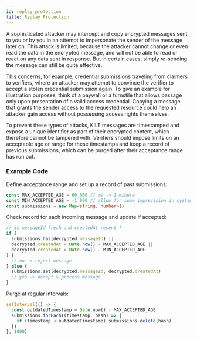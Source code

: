 ```yaml
---
id: replay_protection
title: Replay Protection
---
```


A sophisticated attacker may intercept and copy encrypted messages sent to you or by you in an attempt to impersonate the sender of the message later on.
This attack is limited, because the attacker cannot change or even read the data in the encrypted message, and will not be able to read or react on any data sent in response.
But in certain cases, simply re-sending the message can still be quite effective.

This concerns, for example, credential submissions traveling from claimers to verifiers, where an attacker may attempt to convince the verifier to accept a stolen credential submission again.
To give an example for illustration purposes, think of a paywall or a turnstile that allows passage only upon presentation of a valid access credential.
Copying a message that grants the sender access to the requested resource could help an attacker gain access without possessing access rights themselves.

To prevent these types of attacks, KILT messages are timestamped and expose a unique identifier as part of their encrypted content, which therefore cannot be tampered with.
Verifiers should impose limits on an acceptable age or range for these timestamps and keep a record of previous submissions, which can be purged after their acceptance range has run out.

### Example Code

Define acceptance range and set up a record of past submissions:

```typescript
const MAX_ACCEPTED_AGE = 60_000 // ms -> 1 minute
const MIN_ACCEPTED_AGE = -1_000 // allow for some imprecision in system time
const submissions = new Map<string, number>()
```

Check record for each incoming message and update if accepted:

```typescript
// is messageId fresh and createdAt recent ?
if (
  submissions.has(decrypted.messageId) ||
  decrypted.createdAt < Date.now() - MAX_ACCEPTED_AGE ||
  decrypted.createdAt > Date.now() - MIN_ACCEPTED_AGE
) {
  // no -> reject message
} else {
  submissions.set(decrypted.messageId, decrypted.createdAt)
  // yes -> accept & process message
}
```

Purge at regular intervals:

```typescript
setInterval(() => {
  const outdatedTimestamp = Date.now() - MAX_ACCEPTED_AGE
  submissions.forEach((timestamp, hash) => {
    if (timestamp < outdatedTimestamp) submissions.delete(hash)
  })
}, 1000)
```
